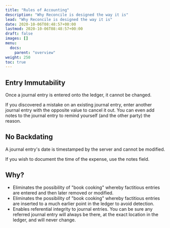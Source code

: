 ```yaml
---
title: "Rules of Accounting"
description: "Why Reconcile is designed the way it is"
lead: "Why Reconcile is designed the way it is"
date: 2020-10-06T08:48:57+00:00
lastmod: 2020-10-06T08:48:57+00:00
draft: false
images: []
menu:
  docs:
    parent: "overview"
weight: 250
toc: true
---
```


## Entry Immutability

Once a journal entry is entered onto the ledger, it cannot be changed.

If you discovered a mistake on an existing journal entry, enter another journal entry with the opposite value to cancel it out. You can even add notes to the journal entry to remind yourself (and the other party) the reason.

## No Backdating

A journal entry's date is timestamped by the server and cannot be modified.

If you wish to document the time of the expense, use the notes field.

## Why?

* Eliminates the possibility of "book cooking" whereby factitious entries are entered and then later removed or modified.
* Eliminates the possibility of "book cooking" whereby factitious entries are inserted to a much earlier point in the ledger to avoid detection.
* Enables referential integrity to journal entries. You can be sure any referred journal entry will always be there, at the exact location in the ledger, and will never change.
